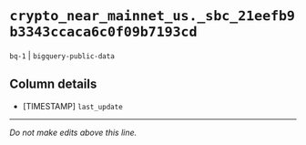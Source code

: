 # `crypto_near_mainnet_us._sbc_21eefb9b3343ccaca6c0f09b7193cd`
`bq-1` | `bigquery-public-data`

## Column details
* [TIMESTAMP] `last_update`

-------------------------------------------------------------------------------
*Do not make edits above this line.*

